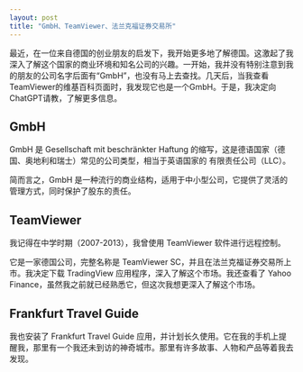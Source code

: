 ```yaml
---
layout: post  
title: "GmbH、TeamViewer、法兰克福证券交易所"
---
```


最近，在一位来自德国的创业朋友的启发下，我开始更多地了解德国。这激起了我深入了解这个国家的商业环境和知名公司的兴趣。一开始，我并没有特别注意到我的朋友的公司名字后面有“GmbH”，也没有马上去查找。几天后，当我查看TeamViewer的维基百科页面时，我发现它也是一个GmbH。于是，我决定向ChatGPT请教，了解更多信息。

## GmbH

GmbH 是 Gesellschaft mit beschränkter Haftung 的缩写，这是德语国家（德国、奥地利和瑞士）常见的公司类型，相当于英语国家的 有限责任公司（LLC）。

简而言之，GmbH 是一种流行的商业结构，适用于中小型公司，它提供了灵活的管理方式，同时保护了股东的责任。

## TeamViewer

我记得在中学时期（2007-2013），我曾使用 TeamViewer 软件进行远程控制。

它是一家德国公司，完整名称是 TeamViewer SC，并且在法兰克福证券交易所上市。我决定下载 TradingView 应用程序，深入了解这个市场。我还查看了 Yahoo Finance，虽然我之前就已经熟悉它，但这次我想更深入了解这个市场。

## Frankfurt Travel Guide

我也安装了 Frankfurt Travel Guide 应用，并计划长久使用。它在我的手机上提醒我，那里有一个我还未到访的神奇城市。那里有许多故事、人物和产品等着我去发现。

